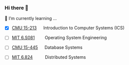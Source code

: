 ### Hi there 👋

<!--
**csun5285/csun5285** is a ✨ _special_ ✨ repository because its `README.md` (this file) appears on your GitHub profile.

Here are some ideas to get you started:

- 🔭 I’m currently working on ...
- 🌱 I’m currently learning ...
- 👯 I’m looking to collaborate on ...
- 🤔 I’m looking for help with ...
- 💬 Ask me about ...
- 📫 How to reach me: ...
- 😄 Pronouns: ...
- ⚡ Fun fact: ...
-->
🌱 I’m currently learning ...

- [x] [CMU 15-213](https://www.cs.cmu.edu/~213/)                     &emsp;          Introduction to Computer Systems (ICS)
- [ ] [MIT 6.S081](https://pdos.csail.mit.edu/6.828/2021/index.html) &emsp; &ensp;   Operating System Engineering   
- [ ] [CMU 15-445](https://15445.courses.cs.cmu.edu/fall2022/)       &emsp;          Database Systems
- [ ] [MIT 6.824](https://pdos.csail.mit.edu/6.824/)          &emsp; &emsp;          Distributed Systems


